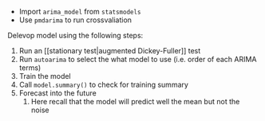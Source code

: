* Import `arima_model` from `statsmodels`
* Use `pmdarima` to run crossvaliation

Delevop model using the following steps:
1. Run an [[stationary test|augmented Dickey-Fuller]] test
2. Run `autoarima` to select the what model to use (i.e. order of each ARIMA terms)
3. Train the model
4. Call `model.summary()` to check for training summary
5. Forecast into the future
	1. Here recall that the model will predict well the mean but not the noise
